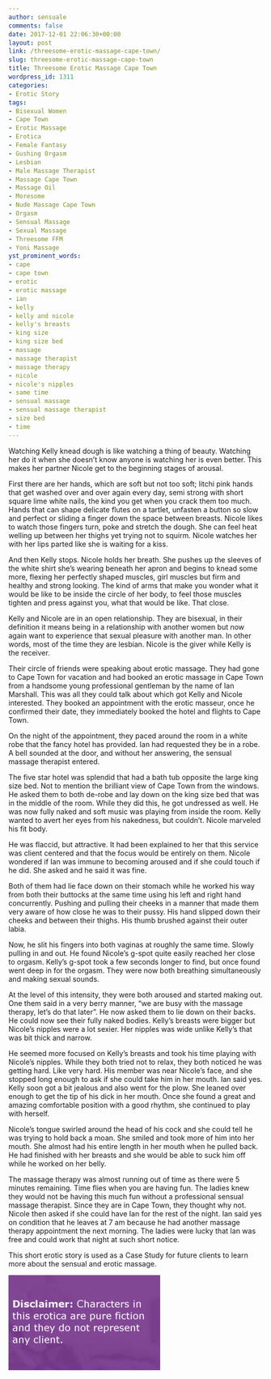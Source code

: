 ```yaml
---
author: sensuale
comments: false
date: 2017-12-01 22:06:30+00:00
layout: post
link: /threesome-erotic-massage-cape-town/
slug: threesome-erotic-massage-cape-town
title: Threesome Erotic Massage Cape Town
wordpress_id: 1311
categories:
- Erotic Story
tags:
- Bisexual Women
- Cape Town
- Erotic Massage
- Erotica
- Female Fantasy
- Gushing Orgasm
- Lesbian
- Male Massage Therapist
- Massage Cape Town
- Massage Oil
- Moresome
- Nude Massage Cape Town
- Orgasm
- Sensual Massage
- Sexual Massage
- Threesome FFM
- Yoni Massage
yst_prominent_words:
- cape
- cape town
- erotic
- erotic massage
- ian
- kelly
- kelly and nicole
- kelly's breasts
- king size
- king size bed
- massage
- massage therapist
- massage therapy
- nicole
- nicole's nipples
- same time
- sensual massage
- sensual massage therapist
- size bed
- time
---
```


Watching Kelly knead dough is like watching a thing of beauty. Watching her do it when she doesn’t know anyone is watching her is even better. This makes her partner Nicole get to the beginning stages of arousal.

First there are her hands, which are soft but not too soft; litchi pink hands that get washed over and over again every day, semi strong with short square lime white nails, the kind you get when you crack them too much. Hands that can shape delicate flutes on a tartlet, unfasten a button so slow and perfect or sliding a finger down the space between breasts. Nicole likes to watch those fingers turn, poke and stretch the dough. She can feel heat welling up between her thighs yet trying not to squirm. Nicole watches her with her lips parted like she is waiting for a kiss.

And then Kelly stops. Nicole holds her breath. She pushes up the sleeves of the white shirt she’s wearing beneath her apron and begins to knead some more, flexing her perfectly shaped muscles, girl muscles but firm and healthy and strong looking. The kind of arms that make you wonder what it would be like to be inside the circle of her body, to feel those muscles tighten and press against you, what that would be like. That close.

Kelly and Nicole are in an open relationship. They are bisexual, in their definition it means being in a relationship with another women but now again want to experience that sexual pleasure with another man. In other words, most of the time they are lesbian. Nicole is the giver while Kelly is the receiver.

Their circle of friends were speaking about erotic massage. They had gone to Cape Town for vacation and had booked an erotic massage in Cape Town from a handsome young professional gentleman by the name of Ian Marshall. This was all they could talk about which got Kelly and Nicole interested. They booked an appointment with the erotic masseur, once he confirmed their date, they immediately booked the hotel and flights to Cape Town.

On the night of the appointment, they paced around the room in a white robe that the fancy hotel has provided. Ian had requested they be in a robe. A bell sounded at the door, and without her answering, the sensual massage therapist entered.

The five star hotel was splendid that had a bath tub opposite the large king size bed. Not to mention the brilliant view of Cape Town from the windows. He asked them to both de-robe and lay down on the king size bed that was in the middle of the room. While they did this, he got undressed as well. He was now fully naked and soft music was playing from inside the room. Kelly wanted to avert her eyes from his nakedness, but couldn’t. Nicole marveled his fit body.

He was flaccid, but attractive. It had been explained to her that this service was client centered and that the focus would be entirely on them. Nicole wondered if Ian was immune to becoming aroused and if she could touch if he did. She asked and he said it was fine.

Both of them had lie face down on their stomach while he worked his way from both their buttocks at the same time using his left and right hand concurrently. Pushing and pulling their cheeks in a manner that made them very aware of how close he was to their pussy. His hand slipped down their cheeks and between their thighs. His thumb brushed against their outer labia.

Now, he slit his fingers into both vaginas at roughly the same time. Slowly pulling in and out. He found Nicole’s g-spot quite easily reached her close to orgasm. Kelly’s g-spot took a few seconds longer to find, but once found went deep in for the orgasm. They were now both breathing simultaneously and making sexual sounds.

At the level of this intensity, they were both aroused and started making out. One them said in a very berry manner, “we are busy with the massage therapy, let’s do that later”. He now asked them to lie down on their backs. He could now see their fully naked bodies. Kelly’s breasts were bigger but Nicole’s nipples were a lot sexier. Her nipples was wide unlike Kelly’s that was bit thick and narrow.

He seemed more focused on Kelly’s breasts and took his time playing with Nicole’s nipples. While they both tried not to relax, they both noticed he was getting hard. Like very hard. His member was near Nicole’s face, and she stopped long enough to ask if she could take him in her mouth. Ian said yes. Kelly soon got a bit jealous and also went for the plow. She leaned over enough to get the tip of his dick in her mouth. Once she found a great and amazing comfortable position with a good rhythm, she continued to play with herself.

Nicole’s tongue swirled around the head of his cock and she could tell he was trying to hold back a moan. She smiled and took more of him into her mouth. She almost had his entire length in her mouth when he pulled back. He had finished with her breasts and she would be able to suck him off while he worked on her belly.

The massage therapy was almost running out of time as there were 5 minutes remaining. Time flies when you are having fun. The ladies knew they would not be having this much fun without a professional sensual massage therapist. Since they are in Cape Town, they thought why not. Nicole then asked if she could have Ian for the rest of the night. Ian said yes on condition that he leaves at 7 am because he had another massage therapy appointment the next morning. The ladies were lucky that Ian was free and could work that night at such short notice.

This short erotic story is used as a Case Study for future clients to learn more about the sensual and erotic massage.

![erotica](/images/posts/disclaimer.png)
